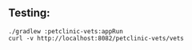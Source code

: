 ## Testing:

```
./gradlew :petclinic-vets:appRun
curl -v http://localhost:8082/petclinic-vets/vets
```